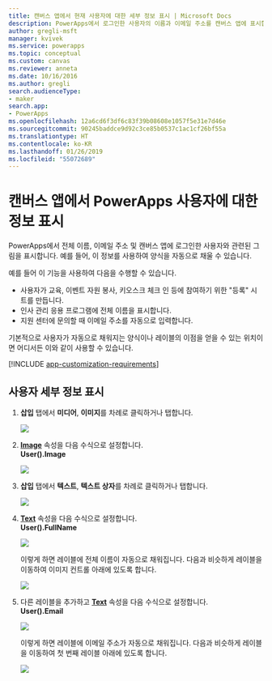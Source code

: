 ```yaml
---
title: 캔버스 앱에서 현재 사용자에 대한 세부 정보 표시 | Microsoft Docs
description: PowerApps에서 로그인한 사용자의 이름과 이메일 주소를 캔버스 앱에 표시합니다.
author: gregli-msft
manager: kvivek
ms.service: powerapps
ms.topic: conceptual
ms.custom: canvas
ms.reviewer: anneta
ms.date: 10/16/2016
ms.author: gregli
search.audienceType:
- maker
search.app:
- PowerApps
ms.openlocfilehash: 12a6cd6f3df6c83f39b08608e1057f5e31e7d46e
ms.sourcegitcommit: 90245baddce9d92c3ce85b0537c1ac1cf26bf55a
ms.translationtype: HT
ms.contentlocale: ko-KR
ms.lasthandoff: 01/26/2019
ms.locfileid: "55072689"
---
```

# <a name="show-information-about-a-powerapps-user-in-a-canvas-app"></a>캔버스 앱에서 PowerApps 사용자에 대한 정보 표시

PowerApps에서 전체 이름, 이메일 주소 및 캔버스 앱에 로그인한 사용자와 관련된 그림을 표시합니다. 예를 들어, 이 정보를 사용하여 양식을 자동으로 채울 수 있습니다.

예를 들어 이 기능을 사용하여 다음을 수행할 수 있습니다.

* 사용자가 교육, 이벤트 자원 봉사, 키오스크 체크 인 등에 참여하기 위한 "등록" 시트를 만듭니다.
* 인사 관리 응용 프로그램에 전체 이름을 표시합니다.
* 지원 센터에 문의할 때 이메일 주소를 자동으로 입력합니다.

기본적으로 사용자가 자동으로 채워지는 양식이나 레이블의 이점을 얻을 수 있는 위치이면 어디서든 이와 같이 사용할 수 있습니다.

[!INCLUDE [app-customization-requirements](../../includes/app-customization-requirements.md)]

## <a name="show-user-details"></a>사용자 세부 정보 표시

1. **삽입** 탭에서 **미디어**, **이미지**를 차례로 클릭하거나 탭합니다.
   
   ![][2]
2. **[Image](controls/properties-visual.md)** 속성을 다음 수식으로 설정합니다.
   <br>**User().Image**
   
    ![][3]
3. **삽입** 탭에서 **텍스트**, **텍스트 상자**를 차례로 클릭하거나 탭합니다.  
   
    ![][4]
4. **[Text](controls/properties-core.md)** 속성을 다음 수식으로 설정합니다.
   <br>**User().FullName**
   
   ![][6]
   
   이렇게 하면 레이블에 전체 이름이 자동으로 채워집니다. 다음과 비슷하게 레이블을 이동하여 이미지 컨트롤 아래에 있도록 합니다.
   
   ![][5]
5. 다른 레이블을 추가하고 **[Text](controls/properties-core.md)** 속성을 다음 수식으로 설정합니다.
   <br>**User().Email**  
   
    ![][8]
   
    이렇게 하면 레이블에 이메일 주소가 자동으로 채워집니다. 다음과 비슷하게 레이블을 이동하여 첫 번째 레이블 아래에 있도록 합니다.  
   
    ![][7]

[2]: ./media/show-current-user/add-image.png
[3]: ./media/show-current-user/imageproperty.png
[4]: ./media/show-current-user/insertlabel.png
[5]: ./media/show-current-user/label.png
[6]: ./media/show-current-user/textproperty.png
[7]: ./media/show-current-user/secondlabel.png
[8]: ./media/show-current-user/email.png
[9]: ./media/show-current-user/preview.png
